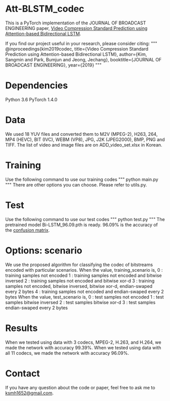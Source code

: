 # Att-BLSTM_codec
This is a PyTorch implementation of the JOURNAL OF BROADCAST ENGINEERING paper, 
[Video Compression Standard Prediction using Attention-based Bidirectional LSTM](http://www.kibme.org/resources/journal/20191015155044174.pdf).

If you find our project useful in your research, please consider citing:
"""
@inproceedings{kim2019codec,
  title={Video Compression Standard Prediction using Attention-based Bidirectional LSTM},
  author={Kim, Sangmin and Park, Bumjun and Jeong, Jechang},
  booktitle={JOURNAL OF BROADCAST ENGINEERING},
  year={2019}
"""

# Dependencies
Python 3.6
PyTorch 1.4.0

# Data
We used 18 YUV files and converted them to 
M2V (MPEG-2), H263, 264, MP4 (HEVC), BIT (IVC), WEBM (VP8), JPG, J2K (JPEG2000), BMP, PNG and TIFF.
The list of video and image files are on ADD_video_set.xlsx in Korean.

# Training
Use the following command to use our training codes
"""
python main.py
"""
There are other options you can choose.
Please refer to utils.py.

# Test
Use the following command to use our test codes
"""
python test.py
"""
The pretrained model Bi-LSTM_96.09.pth is ready.
96.09% is the accuracy of the [confusion matrix](https://en.wikipedia.org/wiki/Confusion_matrix).


# Options: scenario
We use the proposed algorithm for classifying the codec of bitstreams encoded with particular scenarios.
When the value, training_scenario is,
0 : training samples not encoded
1 : training samples not encoded and bitwise inversed
2 : training samples not encoded and bitwise xor-d
3 : training samples not encoded, bitwise inversed, bitwise xor-d, endian-swaped every 2 bytes
4 : training samples not encoded and endian-swaped every 2 bytes
When the value, test_scenario is,
0 : test samples not encoded
1 : test samples bitwise inversed
2 : test samples bitwise xor-d
3 : test samples endian-swaped every 2 bytes

# Results
When we tested using data with 3 codecs, MPEG-2, H.263, and H.264, we made the network with accuracy 99.39%.
When we tested using data with all 11 codecs, we made the network with accuracy 96.09%.

# Contact
If you have any question about the code or paper, feel free to ask me to <ksmh1652@gmail.com>.
